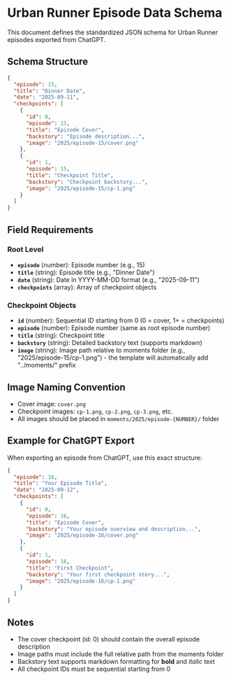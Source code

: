# Urban Runner Episode Data Schema

This document defines the standardized JSON schema for Urban Runner episodes exported from ChatGPT.

## Schema Structure

```json
{
  "episode": 15,
  "title": "Dinner Date",
  "date": "2025-09-11",
  "checkpoints": [
    {
      "id": 0,
      "episode": 15,
      "title": "Episode Cover",
      "backstory": "Episode description...",
      "image": "2025/episode-15/cover.png"
    },
    {
      "id": 1,
      "episode": 15,
      "title": "Checkpoint Title",
      "backstory": "Checkpoint backstory...",
      "image": "2025/episode-15/cp-1.png"
    }
  ]
}
```

## Field Requirements

### Root Level
- **`episode`** (number): Episode number (e.g., 15)
- **`title`** (string): Episode title (e.g., "Dinner Date")
- **`date`** (string): Date in YYYY-MM-DD format (e.g., "2025-09-11")
- **`checkpoints`** (array): Array of checkpoint objects

### Checkpoint Objects
- **`id`** (number): Sequential ID starting from 0 (0 = cover, 1+ = checkpoints)
- **`episode`** (number): Episode number (same as root episode number)
- **`title`** (string): Checkpoint title
- **`backstory`** (string): Detailed backstory text (supports markdown)
- **`image`** (string): Image path relative to moments folder (e.g., "2025/episode-15/cp-1.png") - the template will automatically add "../moments/" prefix

## Image Naming Convention
- Cover image: `cover.png`
- Checkpoint images: `cp-1.png`, `cp-2.png`, `cp-3.png`, etc.
- All images should be placed in `moments/2025/episode-{NUMBER}/` folder

## Example for ChatGPT Export

When exporting an episode from ChatGPT, use this exact structure:

```json
{
  "episode": 16,
  "title": "Your Episode Title",
  "date": "2025-09-12",
  "checkpoints": [
    {
      "id": 0,
      "episode": 16,
      "title": "Episode Cover",
      "backstory": "Your episode overview and description...",
      "image": "2025/episode-16/cover.png"
    },
    {
      "id": 1,
      "episode": 16,
      "title": "First Checkpoint",
      "backstory": "Your first checkpoint story...",
      "image": "2025/episode-16/cp-1.png"
    }
  ]
}
```

## Notes
- The cover checkpoint (id: 0) should contain the overall episode description
- Image paths must include the full relative path from the moments folder
- Backstory text supports markdown formatting for **bold** and *italic* text
- All checkpoint IDs must be sequential starting from 0
